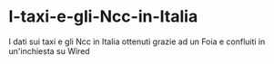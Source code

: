 # I-taxi-e-gli-Ncc-in-Italia
I dati sui taxi e gli Ncc in Italia ottenuti grazie ad un Foia e confluiti in un'inchiesta su Wired
